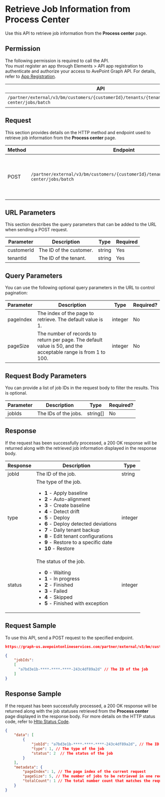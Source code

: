 # Retrieve Job Information from Process Center

Use this API to retrieve job information from the **Process center** page.

## Permission  

The following permission is required to call the API.  
You must register an app through Elements > API app registration to authenticate and authorize your access to AvePoint Graph API. For details, refer to [App Registration](../register-app.md).  

| API  | Permission  |
|-----------|--------|
| `/partner/external/v3/bm/customers/{customerId}/tenants/{tenantId}/process-center/jobs/batch` | elements.bm.tenant.read.all or elements.bm.tenant.readwrite.all |  

## Request

This section provides details on the HTTP method and endpoint used to retrieve job information from the **Process center** page.

| Method | Endpoint | Description |
| --- | --- | --- |
| POST | `/partner/external/v3/bm/customers/{customerId}/tenants/{tenantId}/process-center/jobs/batch` | Retrieves job information from the **Process center** page. |

## URL Parameters

This section describes the query parameters that can be added to the URL when sending a POST request.

| Parameter | Description | Type | Required |
| --- | --- | --- |---|
| customerId | The ID of the customer. | string | Yes |
| tenantId | The ID of the tenant. | string | Yes |

## Query Parameters

You can use the following optional query parameters in the URL to control pagination:

|Parameter|Description | Type|Required?|
|---|---|---|---|
|pageIndex|The index of the page to retrieve. The default value is 1. |integer|No|
|pageSize|The number of records to return per page. The default value is 50, and the acceptable range is from 1 to 100.|integer|No|

## Request Body Parameters

You can provide a list of job IDs in the request body to filter the results. This is optional.

|Parameter|Description | Type|Required?|
|---|---|---|---|
|jobIds|The IDs of the jobs. |string[] |No|

## Response

If the request has been successfully processed, a 200 OK response will be returned along with the retrieved job information displayed in the response body.

| Response | Description | Type |
| --- | --- | --- |
| jobId | The ID of the job. | string |
| type | The type of the job. <ul><li>**1** - Apply baseline</li><li>**2** - Auto-alignment</li><li>**3** - Create baseline</li><li>**4** - Detect drift</li><li>**5** - Deploy</li><li>**6** - Deploy detected deviations</li><li>**7** - Daily tenant backup</li><li>**8** - Edit tenant configurations </li><li>**9** - Restore to a specific date</li><li>**10** - Restore</li></ul> | integer |
| status | The status of the job.<ul><li>**0** - Waiting</li><li>**1** - In progress</li><li>**2** - Finished</li><li>**3** - Failed</li><li>**4** - Skipped</li><li>**5** - Finished with exception</li></ul> | integer |

## Request Sample

To use this API, send a POST request to the specified endpoint.

```json
https://graph-us.avepointonlineservices.com/partner/external/v3/bm/customers/38c6a73d-****-****-****-75b0f1959474/tenants/a2145aa5-****-****-****-7fffd6e0cc68/process-center/jobs/batch?pageIndex=1&pageSize=50

{
    "jobIds": 
    [
      "a7bd3e1b-****-****-****-243c4df89a2d" // The ID of the job
    ]
}
```

## Response Sample  

If the request has been successfully processed, a 200 OK response will be returned along with the job statuses retrieved from the **Process center** page displayed in the response body. For more details on the HTTP status code, refer to [Http Status Code](../Use-AvePoint-Graph-API.md#http-status-code).

```json
{
    "data": [
        {
            "jobId": "a7bd3e1b-****-****-****-243c4df89a2d", // The ID of the job
            "type": 1, // The type of the job
            "status": 2  // The status of the job
        }
    ],
    "metadata": {
        "pageIndex": 1, // The page index of the current request
        "pageSize": 5, // The number of jobs to be retrieved in one request
        "totalCount": 1 // The total number count that matches the request
    }
}